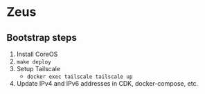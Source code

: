 # Zeus

## Bootstrap steps

1. Install CoreOS
2. `make deploy`
3. Setup Tailscale
   - `docker exec tailscale tailscale up`
4. Update IPv4 and IPv6 addresses in CDK, docker-compose, etc.
